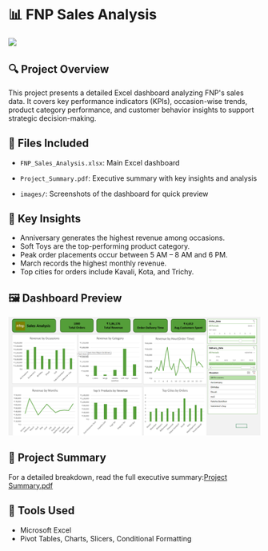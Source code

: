 # 📊 FNP Sales Analysis 
 ![](https://miro.medium.com/v2/resize:fit:760/1*L-e8SZwzt8ZguKf3fP5AwQ.jpeg)

## 🔍 Project Overview
This project presents a detailed Excel dashboard analyzing FNP's sales data. It covers key performance indicators (KPIs), occasion-wise trends, product category performance, and customer behavior insights to support strategic decision-making.

## 📁 Files Included
- ```FNP_Sales_Analysis.xlsx```: Main Excel dashboard

- ```Project_Summary.pdf```: Executive summary with key insights and analysis

- ```images/```: Screenshots of the dashboard for quick preview

## 🧠 Key Insights
- Anniversary generates the highest revenue among occasions.
- Soft Toys are the top-performing product category.
- Peak order placements occur between 5 AM – 8 AM and 6 PM.
- March records the highest monthly revenue.
- Top cities for orders include Kavali, Kota, and Trichy.

## 🖼️ Dashboard Preview
![Dashboard](images/Dashboard_Screenshot.png)


## 📄 Project Summary
For a detailed breakdown, read the full executive summary:[Project Summary.pdf](Project_Summary.pdf)

## 🔧 Tools Used
- Microsoft Excel
- Pivot Tables, Charts, Slicers, Conditional Formatting

